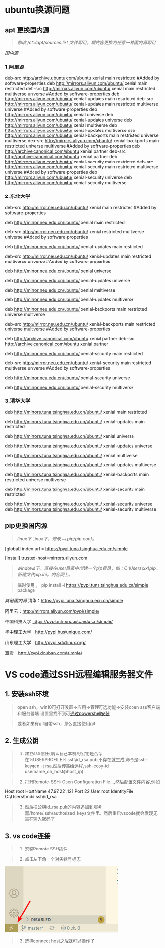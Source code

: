 # ubuntu换源问题

## apt 更换国内源

> *修改 /etc/apt/sources.list 文件即可，将内容更换为任意一种国内源即可*

*国内源*

### 1.阿里源

deb-src http://archive.ubuntu.com/ubuntu xenial main restricted #Added by software-properties
deb http://mirrors.aliyun.com/ubuntu/ xenial main restricted
deb-src http://mirrors.aliyun.com/ubuntu/ xenial main restricted multiverse universe #Added by software-properties
deb http://mirrors.aliyun.com/ubuntu/ xenial-updates main restricted
deb-src http://mirrors.aliyun.com/ubuntu/ xenial-updates main restricted multiverse universe #Added by software-properties
deb http://mirrors.aliyun.com/ubuntu/ xenial universe
deb http://mirrors.aliyun.com/ubuntu/ xenial-updates universe
deb http://mirrors.aliyun.com/ubuntu/ xenial multiverse
deb http://mirrors.aliyun.com/ubuntu/ xenial-updates multiverse
deb http://mirrors.aliyun.com/ubuntu/ xenial-backports main restricted universe multiverse
deb-src http://mirrors.aliyun.com/ubuntu/ xenial-backports main restricted universe multiverse #Added by software-properties
deb http://archive.canonical.com/ubuntu xenial partner
deb-src http://archive.canonical.com/ubuntu xenial partner
deb http://mirrors.aliyun.com/ubuntu/ xenial-security main restricted
deb-src http://mirrors.aliyun.com/ubuntu/ xenial-security main restricted multiverse universe #Added by software-properties
deb http://mirrors.aliyun.com/ubuntu/ xenial-security universe
deb http://mirrors.aliyun.com/ubuntu/ xenial-security multiverse

### 2.东北大学

deb-src http://mirror.neu.edu.cn/ubuntu/ xenial main restricted #Added by software-properties

deb http://mirror.neu.edu.cn/ubuntu/ xenial main restricted

deb-src http://mirror.neu.edu.cn/ubuntu/ xenial restricted multiverse universe #Added by software-properties

deb http://mirror.neu.edu.cn/ubuntu/ xenial-updates main restricted

deb-src http://mirror.neu.edu.cn/ubuntu/ xenial-updates main restricted multiverse universe #Added by software-properties

deb http://mirror.neu.edu.cn/ubuntu/ xenial universe

deb http://mirror.neu.edu.cn/ubuntu/ xenial-updates universe

deb http://mirror.neu.edu.cn/ubuntu/ xenial multiverse

deb http://mirror.neu.edu.cn/ubuntu/ xenial-updates multiverse

deb http://mirror.neu.edu.cn/ubuntu/ xenial-backports main restricted universe multiverse

deb-src http://mirror.neu.edu.cn/ubuntu/ xenial-backports main restricted universe multiverse #Added by software-properties

deb http://archive.canonical.com/ubuntu xenial partner deb-src http://archive.canonical.com/ubuntu xenial partner

deb http://mirror.neu.edu.cn/ubuntu/ xenial-security main restricted

deb-src http://mirror.neu.edu.cn/ubuntu/ xenial-security main restricted multiverse universe #Added by software-properties

deb http://mirror.neu.edu.cn/ubuntu/ xenial-security universe

deb http://mirror.neu.edu.cn/ubuntu/ xenial-security multiverse

### 3.清华大学

deb http://mirrors.tuna.tsinghua.edu.cn/ubuntu/ xenial main restricted

deb http://mirrors.tuna.tsinghua.edu.cn/ubuntu/ xenial-updates main restricted

deb http://mirrors.tuna.tsinghua.edu.cn/ubuntu/ xenial universe

deb http://mirrors.tuna.tsinghua.edu.cn/ubuntu/ xenial-updates universe

deb http://mirrors.tuna.tsinghua.edu.cn/ubuntu/ xenial multiverse

deb http://mirrors.tuna.tsinghua.edu.cn/ubuntu/ xenial-updates multiverse

deb http://mirrors.tuna.tsinghua.edu.cn/ubuntu/ xenial-backports main restricted universe multiverse

deb http://mirrors.tuna.tsinghua.edu.cn/ubuntu/ xenial-security main restricted

deb http://mirrors.tuna.tsinghua.edu.cn/ubuntu/ xenial-security universe deb http://mirrors.tuna.tsinghua.edu.cn/ubuntu/ xenial-security multiverse

## pip更换国内源

> *linux下 Linux下，修改 ~/.pip/pip.conf。*

[global]
index-url = https://pypi.tuna.tsinghua.edu.cn/simple

[install]
trusted-host=mirrors.aliyun.com

> *windows下，直接在user目录中创建一个pip目录，如：C:\Users\xx\pip，新建文件pip.ini。内容同上。*



> 临时使用 ， pip install -i https://pypi.tuna.tsinghua.edu.cn/simple package

*其他国内源*
清华：https://pypi.tuna.tsinghua.edu.cn/simple

阿里云：http://mirrors.aliyun.com/pypi/simple/

中国科技大学 https://pypi.mirrors.ustc.edu.cn/simple/

华中理工大学：http://pypi.hustunique.com/

山东理工大学：http://pypi.sdutlinux.org/ 

豆瓣：http://pypi.douban.com/simple/


# VS code通过SSH远程编辑服务器文件
## 1. 安装ssh环境
> open ssh，win10可打开设置=>应用=>管理可选功能=>安装open sss客户端和服务器端
    设置里找不到可[通过powershell安装](https://docs.microsoft.com/zh-cn/windows-server/administration/openssh/openssh_install_firstuse)

> 或者如果有git自带ssh，那么直接使用git

## 2. 生成公钥
> 1. 建立ssh信任(确认自己本机的公钥是否存在%USERPROFILE%\.ssh\id_rsa.pub,不存在就生成,命令是ssh-keygen -t rsa,然后传递给远程,ssh-copy-id username_on_host@host_ip)

> 2. 打开Remote-SSH: Open Configuration File...,然后配置文件内容,例如

Host root
    HostName 47.97.221.121
    Port 22
    User root
    IdentityFile C:\Users\tmdd\.ssh\id_rsa

> 3. 然后把公钥id_rsa.pub的内容追加到服务器/home/.ssh/authorized_keys文件里。然后重启vscode就会发现无需在输入密码了

## 3. vs code连接
> 1. 安装Remote SSH插件

> 2. 点击左下角一个对尖括号标志

![avatar](./imag/Snipaste_2020-07-11_00-14-32.PNG)

> 3. 选择connect host之后就可以操作了
